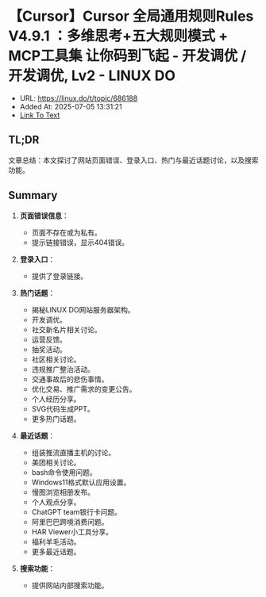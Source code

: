 # 【Cursor】Cursor 全局通用规则Rules V4.9.1 ：多维思考+五大规则模式 + MCP工具集 让你码到飞起 - 开发调优 / 开发调优, Lv2 - LINUX DO
- URL: https://linux.do/t/topic/686188
- Added At: 2025-07-05 13:31:21
- [Link To Text](2025-07-05-【cursor】cursor-全局通用规则rules-v4.9.1-：多维思考+五大规则模式-+-mcp工具集-让你码到飞起---开发调优-开发调优,-lv2---linux-do_raw.md)

## TL;DR
文章总结：本文探讨了网站页面错误、登录入口、热门与最近话题讨论，以及搜索功能。

## Summary
1. **页面错误信息**：
   - 页面不存在或为私有。
   - 提示链接错误，显示404错误。

2. **登录入口**：
   - 提供了登录链接。

3. **热门话题**：
   - 揭秘LINUX DO网站服务器架构。
   - 开发调优。
   - 社交新名片相关讨论。
   - 运营反馈。
   - 抽奖活动。
   - 社区相关讨论。
   - 违规推广整治活动。
   - 交通事故后的悲伤事情。
   - 优化交易、推广需求的变更公告。
   - 个人经历分享。
   - SVG代码生成PPT。
   - 更多热门话题。

4. **最近话题**：
   - 组装推流直播主机的讨论。
   - 美团相关讨论。
   - bash命令使用问题。
   - Windows11格式默认应用设置。
   - 慢图浏览相册发布。
   - 个人观点分享。
   - ChatGPT team银行卡问题。
   - 阿里巴巴跨境消费问题。
   - HAR Viewer小工具分享。
   - 福利羊毛活动。
   - 更多最近话题。

5. **搜索功能**：
   - 提供网站内部搜索功能。
